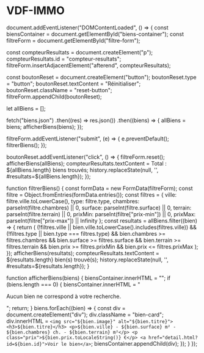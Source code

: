 # VDF-IMMO
document.addEventListener("DOMContentLoaded", () => {
  const biensContainer = document.getElementById("biens-container");
  const filtreForm = document.getElementById("filtre-form");

  const compteurResultats = document.createElement("p");
  compteurResultats.id = "compteur-resultats";
  filtreForm.insertAdjacentElement("afterend", compteurResultats);

  const boutonReset = document.createElement("button");
  boutonReset.type = "button";
  boutonReset.textContent = "Réinitialiser";
  boutonReset.className = "reset-button";
  filtreForm.appendChild(boutonReset);

  let allBiens = [];

  fetch("biens.json")
    .then((res) => res.json())
    .then((biens) => {
      allBiens = biens;
      afficherBiens(biens);
    });

  filtreForm.addEventListener("submit", (e) => {
    e.preventDefault();
    filtrerBiens();
  });

  boutonReset.addEventListener("click", () => {
    filtreForm.reset();
    afficherBiens(allBiens);
    compteurResultats.textContent = Total : ${allBiens.length} biens trouvés;
    history.replaceState(null, '', #resultats=${allBiens.length});
  });

  function filtrerBiens() {
    const formData = new FormData(filtreForm);
    const filtre = Object.fromEntries(formData.entries());
    const filtres = {
      ville: filtre.ville.toLowerCase(),
      type: filtre.type,
      chambres: parseInt(filtre.chambres) || 0,
      surface: parseInt(filtre.surface) || 0,
      terrain: parseInt(filtre.terrain) || 0,
      prixMin: parseInt(filtre["prix-min"]) || 0,
      prixMax: parseInt(filtre["prix-max"]) || Infinity
    };
    const resultats = allBiens.filter((bien) => {
      return (
        (!filtres.ville || bien.ville.toLowerCase().includes(filtres.ville)) &&
        (!filtres.type || bien.type === filtres.type) &&
        bien.chambres >= filtres.chambres &&
        bien.surface >= filtres.surface &&
        bien.terrain >= filtres.terrain &&
        bien.prix >= filtres.prixMin &&
        bien.prix <= filtres.prixMax
      );
    });
    afficherBiens(resultats);
    compteurResultats.textContent = ${resultats.length} bien(s) trouvé(s);
    history.replaceState(null, '', #resultats=${resultats.length});
  }

  function afficherBiens(biens) {
    biensContainer.innerHTML = "";
    if (biens.length === 0) {
      biensContainer.innerHTML = "<p>Aucun bien ne correspond à votre recherche.</p>";
      return;
    }
    biens.forEach((bien) => {
      const div = document.createElement("div");
      div.className = "bien-card";
      div.innerHTML = `
        <img src="${bien.image}" alt="${bien.titre}">
        <h3>${bien.titre}</h3>
        <p>${bien.ville} - ${bien.surface} m² - ${bien.chambres} ch. - ${bien.terrain} m²</p>
        <p class="prix">${bien.prix.toLocaleString()} €</p>
        <a href="detail.html?id=${bien.id}">Voir le bien</a>
      `;
      biensContainer.appendChild(div);
    });
  }
});
